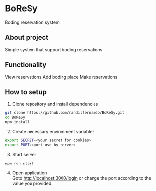 # BoReSy
Boding reservation system

## About project
Simple system that support boding reservations

## Functionality
View reservations
Add boding place
Make reservations

## How to setup

1. Clone repository and install dependencies

```bash
git clone https://github.com/randilfernando/BoReSy.git
cd BoReSy
npm install
```

2. Create necessary environment variables
```bash
export SECRET=<your secret for cookies>
export PORT=<port use by server>
```

3. Start server
```bash
npm run start
```

4. Open application  
Goto [http://localhost:3000/login](http://localhost:3000/login) or change the port according to the value you provided.
